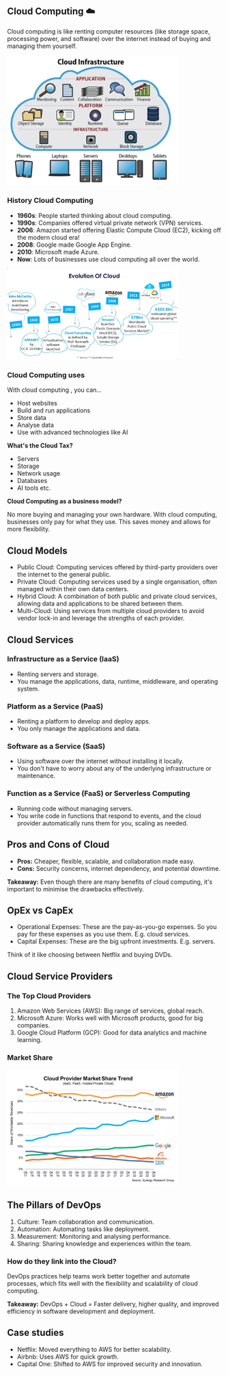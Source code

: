 ## Cloud Computing ☁️
Cloud computing is like renting computer resources (like storage space, processing power, and software) over the internet instead of buying and managing them yourself.

<img src="../assets/cloud.png" alt="SSH" width="400px">

### History Cloud Computing

- **1960s**: People started thinking about cloud computing.
- **1990s**: Companies offered virtual private network (VPN) services.
- **2006**: Amazon started offering Elastic Compute Cloud (EC2), kicking off the modern cloud era!
- **2008**: Google made Google App Engine.
- **2010**: Microsoft made Azure.
- **Now**: Lots of businesses use cloud computing all over the world.

<img src="../assets/history.png" alt="SSH" width="400px">

### Cloud Computing uses
With cloud computing , you can...
- Host websites
- Build and run applications
- Store data
- Analyse data
- Use with advanced technologies like AI

**What's the Cloud Tax?**
- Servers
- Storage
- Network usage
- Databases
- AI tools etc.

**Cloud Computing as a business model?**

No more buying and managing your own hardware. With cloud computing, businesses only pay for what they use. This saves money and allows for more flexibility.

## Cloud Models
- Public Cloud: Computing services offered by third-party providers over the internet to the general public.
- Private Cloud: Computing services used by a single organisation, often managed within their own data centers.
- Hybrid Cloud: A combination of both public and private cloud services, allowing data and applications to be shared between them.
- Multi-Cloud: Using services from multiple cloud providers to avoid vendor lock-in and leverage the strengths of each provider.

## Cloud Services

### Infrastructure as a Service (IaaS)
- Renting servers and storage. 
- You manage the applications, data, runtime, middleware, and operating system.

### Platform as a Service (PaaS)
- Renting a platform to develop and deploy apps. 
- You only manage the applications and data. 

### Software as a Service (SaaS)
- Using software over the internet without installing it locally. 
- You don't have to worry about any of the underlying infrastructure or maintenance.

### Function as a Service (FaaS) or Serverless Computing
- Running code without managing servers. 
- You write code in functions that respond to events, and the cloud provider automatically runs them for you, scaling as needed.

## Pros and Cons of Cloud

- **Pros:** Cheaper, flexible, scalable, and collaboration made easy.
- **Cons:** Security concerns, internet dependency, and potential downtime.


**Takeaway:** Even though there are many benefits of cloud computing, it's important to minimise the drawbacks effectively.

## OpEx vs CapEx

- Operational Expenses: These are the pay-as-you-go expenses. So you pay for these expenses as you use them. E.g. cloud services.
- Capital Expenses: These are the big upfront investments. E.g. servers.

Think of it like choosing between Netflix and buying DVDs.

## Cloud Service Providers 

### The Top Cloud Providers
1. Amazon Web Services (AWS): Big range of services, global reach. 
2. Microsoft Azure: Works well with Microsoft products, good for big companies. 
3. Google Cloud Platform (GCP): Good for data analytics and machine learning.

### Market Share
<img src="../assets/share.png" alt="SSH" width="400px">

## The Pillars of DevOps
1. Culture: Team collaboration and communication. 
2. Automation: Automating tasks like deployment. 
3. Measurement: Monitoring and analysing performance. 
4. Sharing: Sharing knowledge and experiences within the team.

### How do they link into the Cloud?
DevOps practices help teams work better together and automate processes, which fits well with the flexibility and scalability of cloud computing.

**Takeaway:** DevOps + Cloud = Faster delivery, higher quality, and improved efficiency in software development and deployment.

## Case studies
   - Netflix: Moved everything to AWS for better scalability.
   - Airbnb: Uses AWS for quick growth.
   - Capital One: Shifted to AWS for improved security and innovation.
